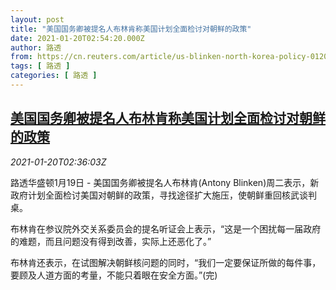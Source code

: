 ```yaml
---
layout: post
title: "美国国务卿被提名人布林肯称美国计划全面检讨对朝鲜的政策"
date: 2021-01-20T02:54:20.000Z
author: 路透
from: https://cn.reuters.com/article/us-blinken-north-korea-policy-0120-idCNKBS29P080
tags: [ 路透 ]
categories: [ 路透 ]
---
```

<!--1611111260000-->
[美国国务卿被提名人布林肯称美国计划全面检讨对朝鲜的政策](https://cn.reuters.com/article/us-blinken-north-korea-policy-0120-idCNKBS29P080)
------

<div>
<div><i>2021-01-20T02:36:03Z</i></div><p>路透华盛顿1月19日 - 美国国务卿被提名人布林肯(Antony Blinken)周二表示，新政府计划全面检讨美国对朝鲜的政策，寻找途径扩大施压，使朝鲜重回核武谈判桌。</p><p>布林肯在参议院外交关系委员会的提名听证会上表示，“这是一个困扰每一届政府的难题，而且问题没有得到改善，实际上还恶化了。”</p><p>布林肯还表示，在试图解决朝鲜核问题的同时，“我们一定要保证所做的每件事，要顾及人道方面的考量，不能只着眼在安全方面。”(完)</p>
</div>

